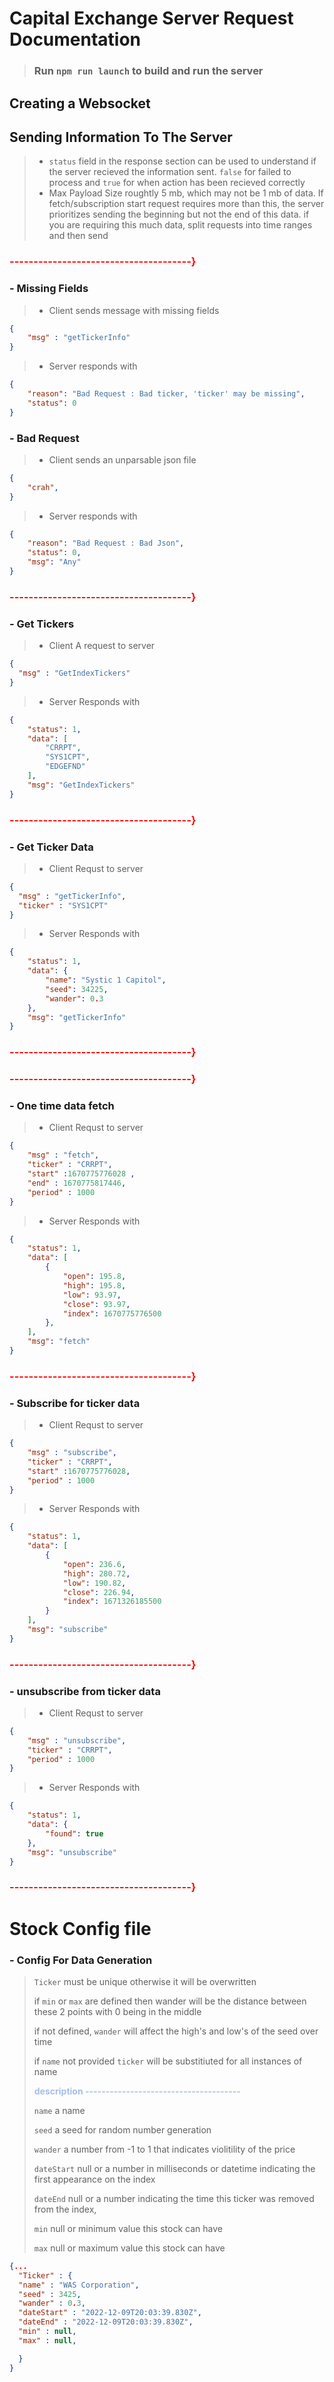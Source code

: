 # Capital Exchange Server Request Documentation

> ### Run `npm run launch` to build and run the server


## Creating a Websocket 


## Sending Information To The Server

> - `status` field in the response section can be used to understand if 
> the server recieved the information sent. `false` for failed to process and 
> `true` for when action has been recieved correctly
> - Max Payload Size roughtly 5 mb, which may not be 1 mb of data.
> If fetch/subscription start request requires more than this,
> the server prioritizes sending the beginning but not the end of this data.
> if you are requiring this much data, split requests into time ranges and then send


### <span style="color:red">**--------------------------------------**}</span>


### - Missing Fields

> - Client sends message with missing fields

```json
{
    "msg" : "getTickerInfo"
}

```

> - Server responds with 

```json 
{
    "reason": "Bad Request : Bad ticker, 'ticker' may be missing",
    "status": 0
}

```

### - Bad Request

> - Client sends an unparsable json file

```json
{
    "crah",
}
```

> - Server responds with 

```json 
{
    "reason": "Bad Request : Bad Json",
    "status": 0,
    "msg": "Any"
}

```

### <span style="color:red">**--------------------------------------**}</span>


### - Get Tickers

> - Client A request to server 

```json
{
  "msg" : "GetIndexTickers"
}
```

> - Server Responds with 

```json
{
    "status": 1,
    "data": [
        "CRRPT",
        "SYS1CPT",
        "EDGEFND"
    ],
    "msg": "GetIndexTickers"
}

```


### <span style="color:red">**--------------------------------------**}</span>


### - Get Ticker Data 
> - Client Requst to server

```json
{
  "msg" : "getTickerInfo",
  "ticker" : "SYS1CPT"
}
```

> - Server Responds with

```json
{
    "status": 1,
    "data": {
        "name": "Systic 1 Capitol",
        "seed": 34225,
        "wander": 0.3
    },
    "msg": "getTickerInfo"
}

```

### <span style="color:red">**--------------------------------------**}</span>

### <span style="color:red">**--------------------------------------**}</span>


### - One time data fetch
> - Client Requst to server

```json
{
    "msg" : "fetch",
    "ticker" : "CRRPT",
    "start" :1670775776028 ,
    "end" : 1670775817446,
    "period" : 1000
}
```

> - Server Responds with

```json
{
    "status": 1,
    "data": [
        {
            "open": 195.8,
            "high": 195.8,
            "low": 93.97,
            "close": 93.97,
            "index": 1670775776500
        },
    ],
    "msg": "fetch"
}

```

### <span style="color:red">**--------------------------------------**}</span>

### - Subscribe for ticker data
> - Client Requst to server

```json
{
    "msg" : "subscribe",
    "ticker" : "CRRPT",
    "start" :1670775776028,
    "period" : 1000
}
```

> - Server Responds with

```json
{
    "status": 1,
    "data": [
        {
            "open": 236.6,
            "high": 280.72,
            "low": 190.82,
            "close": 226.94,
            "index": 1671326185500
        }
    ],
    "msg": "subscribe"
}


```

### <span style="color:red">**--------------------------------------**}</span>

### - unsubscribe from ticker data
> - Client Requst to server

```json
{
    "msg" : "unsubscribe",
    "ticker" : "CRRPT",
    "period" : 1000
}

```

> - Server Responds with

```json
{
    "status": 1,
    "data": {
        "found": true
    },
    "msg": "unsubscribe"
}

```

### <span style="color:red">**--------------------------------------**}</span>

# Stock Config file 

### - Config For Data Generation


> `Ticker` must be unique otherwise it will be overwritten
> 
> if `min` or `max` are defined then wander will be the distance between these 2 points with 0 being in the middle
>
> if not defined, `wander` will affect the high's and low's of the seed over time
> 
> if `name` not provided `ticker` will be substitiuted for all instances of name
>
> <span style = "color:#a4bfeb;">**description --------------------------------------**</span>
> 
> `name` a name
> 
> `seed` a seed for random number generation
> 
> `wander` a number from -1 to 1 that indicates violitility of the price
> 
> `dateStart` null or a number in milliseconds or datetime indicating the first appearance on the index
> 
> `dateEnd` null or a number indicating the time this ticker was removed from the index,
> 
> `min` null or minimum value this stock can have
> 
> `max` null or maximum value this stock can have

```json
{...
  "Ticker" : {
  "name" : "WAS Corporation",
  "seed" : 3425,
  "wander" : 0.3,
  "dateStart" : "2022-12-09T20:03:39.830Z", 
  "dateEnd" : "2022-12-09T20:03:39.830Z",
  "min" : null,
  "max" : null,

  }
}
```

